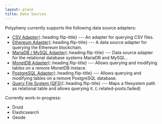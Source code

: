 ```yaml
---
layout: plain
title: Data Sources
---
```


Polypheny currently supports the following data source adapters:

* [CSV Adapter]{:.heading.flip-title} --- An adapter for querying CSV files.
* [Ethereum Adapter]{:.heading.flip-title} --- A data source adapter for querying the Ethereum blockchain.
* [MariaDB / MySQL Adapter]{:.heading.flip-title} --- Data source adapter for the relational database systems MariaDB and MySQL..
* [MonetDB Adapter]{:.heading.flip-title} --- Allows querying and modifying tables on a remore MonetDB instace.
* [PostgreSQL Adapter]{:.heading.flip-title} --- Allows querying and modifying tables on a remore PostgreSQL database.
* [Query File System (QFS)]{:.heading.flip-title} --- Maps a filesystem path as relational table and allows querying it.
{:.related-posts.faded}


[CSV Adapter]: CSV.md
[Ethereum Adapter]: Ethereum.md
[MariaDB / MySQL Adapter]: MySQL.md
[MonetDB Adapter]: MonetDB.md
[PostgreSQL Adapter]: Postgres.md
[Query File System (QFS)]: QFS.md

Currently work-in-progress:
* Druid
* Elasticsearch
* Geode
